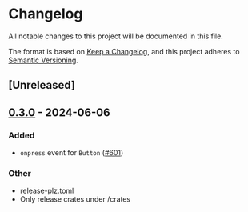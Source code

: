 # Changelog
All notable changes to this project will be documented in this file.

The format is based on [Keep a Changelog](https://keepachangelog.com/en/1.0.0/),
and this project adheres to [Semantic Versioning](https://semver.org/spec/v2.0.0.html).

## [Unreleased]

## [0.3.0](https://github.com/dload0/freya/compare/freya-elements-v0.2.0...freya-elements-v0.3.0) - 2024-06-06

### Added
- `onpress` event for `Button` ([#601](https://github.com/dload0/freya/pull/601))

### Other
- release-plz.toml
- Only release crates under /crates
